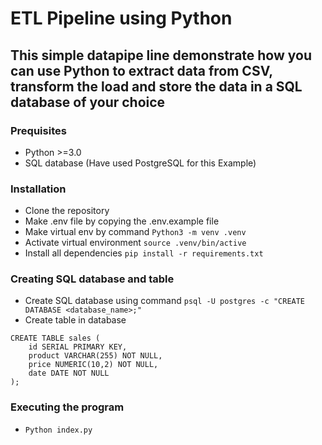 # ETL Pipeline using Python

## This simple datapipe line demonstrate how you can use Python to extract data from CSV, transform the load and store the data in a SQL database of your choice

### Prequisites

* Python >=3.0
* SQL database (Have used PostgreSQL for this Example)

### Installation

* Clone the repository
* Make .env file by copying the .env.example file
* Make virtual env by command `Python3 -m venv .venv`
* Activate virtual environment `source .venv/bin/active`
* Install all dependencies `pip install -r requirements.txt`

### Creating SQL database and table

* Create SQL database using command `psql -U postgres -c "CREATE DATABASE <database_name>;"`
* Create table in database 
```
CREATE TABLE sales (
    id SERIAL PRIMARY KEY,
    product VARCHAR(255) NOT NULL,
    price NUMERIC(10,2) NOT NULL,
    date DATE NOT NULL
);
```

### Executing the program

* `Python index.py`